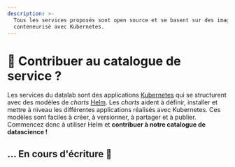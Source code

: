 ```yaml
---
description: >-
  Tous les services proposés sont open source et se basent sur des images
  conteneurisé avec Kubernetes.
---
```


# 🔧​​ Contribuer au catalogue de service ?

Les services du datalab sont des applications [Kubernetes](https://kubernetes.io/docs/home/) qui se structurent avec des modèles de _charts_ [Helm](https://helm.sh). Les _charts_  aident à définir, installer et mettre à niveau les différentes applications réalisés avec Kubernetes. Ces modèles sont  faciles à créer, à versionner, à partager et à publier. Commencez donc à utiliser Helm et **contribuer à notre catalogue de datascience !**

## ... En cours d'écriture 🚧
